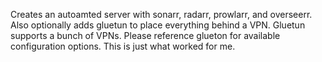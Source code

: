 Creates an autoamted server with sonarr, radarr, prowlarr, and overseerr.
Also optionally adds gluetun to place everything behind a VPN. Gluetun supports a bunch of VPNs. Please reference glueton for available configuration options. This is just what worked for me.